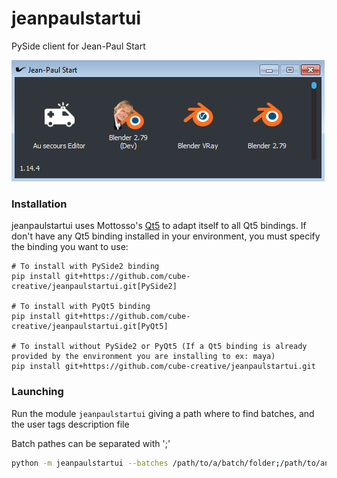# jeanpaulstartui

PySide client for Jean-Paul Start

![](jeanpaulstartui.jpg)

### Installation 

jeanpaulstartui uses Mottosso's [Qt5](https://github.com/mottosso/Qt5.py) to adapt itself to all Qt5 bindings.
If don't have any Qt5 binding installed in your environment, you must specify the binding you want to use:
```
# To install with PySide2 binding
pip install git+https://github.com/cube-creative/jeanpaulstartui.git[PySide2]

# To install with PyQt5 binding
pip install git+https://github.com/cube-creative/jeanpaulstartui.git[PyQt5]

# To install without PySide2 or PyQt5 (If a Qt5 binding is already provided by the environment you are installing to ex: maya)
pip install git+https://github.com/cube-creative/jeanpaulstartui.git
```

### Launching

Run the module `jeanpaulstartui` giving a path where to find batches, and the user tags description file

Batch pathes can be separated with ';'

````bash
python -m jeanpaulstartui --batches /path/to/a/batch/folder;/path/to/another/folder --tags /path/to/user-tags.yml
````
